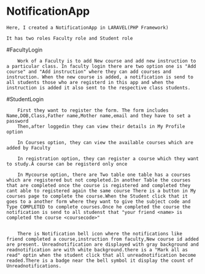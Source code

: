 # NotificationApp
    Here, I created a NotificationApp in LARAVEL(PHP Framework)
 
    It has two roles Faculty role and Student role
 
 #FacultyLogin
 
        Work of a Faculty is to add New course and add new instruction to a particular class. In faculty login there are two option one is "Add course" and "Add instruction" where they can add courses and instruction. When the new course is added, a notification is send to all students those who are registerd in this app and when the instruction is added it also sent to the respective class students.
 
 #StudentLogin
 
        First they want to register the form. The form includes Name,DOB,Class,Father name,Mother name,email and they have to set a password
        Then,after loggedin they can view their details in My Profile option
 
        In Courses option, they can view the available courses which are added by Faculty
 
        In registration option, they can register a course which they want to study.A course can be registerd only once
 
        In Mycourse option, there are Two table one table has a courses which are registered but not completed.In another Table the courses that are completed once the course is registered and completed they cant able to registered again the same course There is a button in My courses page to complete the course.When the Student click that it goes to a another form where they want to give the subject code and Type COMPLETED to complete courses.Once he completed the course the notification is send to all studenst that "your friend <name> is completed the course <coursecode>"
    
    
        There is Notification bell icon where the notifications like friend completed a course,instruction from faculty,New course id added are present. Unreadnotification are displayed with gray background and readnotification are with white background.there is a "Mark all as read" optin when the student click that all unreadnotification become readed.There is a badge near the bell symbol it display the count of Unreadnotifications. 
